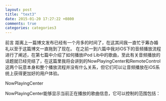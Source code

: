 ```yaml
---
layout: post
title: "text3"
date: 2015-01-20 17:27:22 +0800
comments: true
categories: categories3
---
```

前言
距离上一篇博文发布已经有一个月多的时间了，在这其间我一直忙于筹办婚礼以至于这篇博文一直拖到了现在。
在之前一到六篇中我对iOS下的音频播放流程进行了阐述，在第七篇中介绍了如何播放iPod Lib中的歌曲，至此有关音频播放的话题就已经完结了，在这篇里我将会讲到的NowPlayingCenter和RemoteControl这两个玩意本身和整个播放流程并没有什么关系，但它们可以让音频播放在iOS系统上获得更加好的用户体验。
<!--more-->NowPlayingCenter
NowPlayingCenter能够显示当前正在播放的歌曲信息，它可以控制的范围包括：
